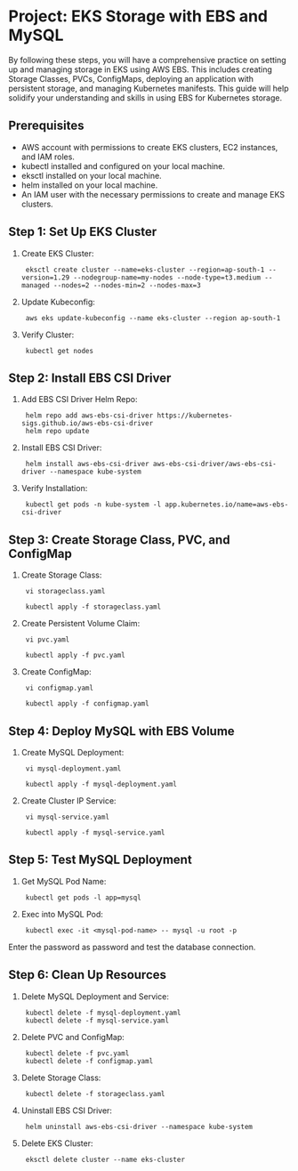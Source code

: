 # Project: EKS Storage with EBS and MySQL
By following these steps, you will have a comprehensive practice on setting up and managing storage in EKS using AWS EBS. This includes creating Storage Classes, PVCs, ConfigMaps, deploying an application with persistent storage, and managing Kubernetes manifests. This guide will help solidify your understanding and skills in using EBS for Kubernetes storage.

## Prerequisites
- AWS account with permissions to create EKS clusters, EC2 instances, and IAM roles.
- kubectl installed and configured on your local machine.
- eksctl installed on your local machine.
- helm installed on your local machine.
- An IAM user with the necessary permissions to create and manage EKS clusters.

## Step 1: Set Up EKS Cluster
1. Create EKS Cluster:
        
        eksctl create cluster --name=eks-cluster --region=ap-south-1 --version=1.29 --nodegroup-name=my-nodes --node-type=t3.medium --managed --nodes=2 --nodes-min=2 --nodes-max=3

2. Update Kubeconfig:
        
        aws eks update-kubeconfig --name eks-cluster --region ap-south-1

3. Verify Cluster:
    
        kubectl get nodes

## Step 2: Install EBS CSI Driver

1. Add EBS CSI Driver Helm Repo:
       
        helm repo add aws-ebs-csi-driver https://kubernetes-sigs.github.io/aws-ebs-csi-driver
        helm repo update

2. Install EBS CSI Driver:

        helm install aws-ebs-csi-driver aws-ebs-csi-driver/aws-ebs-csi-driver --namespace kube-system

3. Verify Installation:

        kubectl get pods -n kube-system -l app.kubernetes.io/name=aws-ebs-csi-driver

## Step 3: Create Storage Class, PVC, and ConfigMap

1. Create Storage Class:

        vi storageclass.yaml

        kubectl apply -f storageclass.yaml

2. Create Persistent Volume Claim:

        vi pvc.yaml

        kubectl apply -f pvc.yaml


3. Create ConfigMap:

        vi configmap.yaml

        kubectl apply -f configmap.yaml

## Step 4: Deploy MySQL with EBS Volume

1. Create MySQL Deployment:

        vi mysql-deployment.yaml

        kubectl apply -f mysql-deployment.yaml

2. Create Cluster IP Service:

        vi mysql-service.yaml

        kubectl apply -f mysql-service.yaml

## Step 5: Test MySQL Deployment

1. Get MySQL Pod Name:

        kubectl get pods -l app=mysql

2. Exec into MySQL Pod:

        kubectl exec -it <mysql-pod-name> -- mysql -u root -p

Enter the password as password and test the database connection.

## Step 6: Clean Up Resources

1. Delete MySQL Deployment and Service:

        kubectl delete -f mysql-deployment.yaml
        kubectl delete -f mysql-service.yaml


2. Delete PVC and ConfigMap:

        kubectl delete -f pvc.yaml
        kubectl delete -f configmap.yaml

3. Delete Storage Class:

        kubectl delete -f storageclass.yaml

4. Uninstall EBS CSI Driver:

        helm uninstall aws-ebs-csi-driver --namespace kube-system

5. Delete EKS Cluster:

        eksctl delete cluster --name eks-cluster

